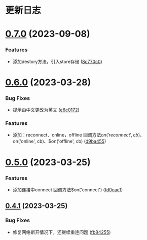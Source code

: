 # 更新日志

# [0.7.0](https://github.com/Hyhello/wsocket-client/compare/0.6.0...0.7.0) (2023-09-08)


### Features

* 添加destory方法，引入store存储 ([8c770c0](https://github.com/Hyhello/wsocket-client/commit/8c770c0ea54e8f614c02e7b5e2959622a9e88e38))

# [0.6.0](https://github.com/Hyhello/wsocket-client/compare/0.5.0...0.6.0) (2023-03-28)


### Bug Fixes

* 提示由中文更改为英文 ([e6c0172](https://github.com/Hyhello/wsocket-client/commit/e6c017229cb7702ffaec535150fec55faf7c5d0d))


### Features

* 添加：reconnect、online，offline 回调方法$on('reconnect', cb)、$on('online', cb)、$on('offline', cb) ([d9ba455](https://github.com/Hyhello/wsocket-client/commit/d9ba4557c502ccff2dde13a937729adf68b13a55))

# [0.5.0](https://github.com/Hyhello/wsocket-client/compare/0.4.1...0.5.0) (2023-03-25)


### Features

* 添加连接中connect 回调方法$on('connect') ([fd0cac1](https://github.com/Hyhello/wsocket-client/commit/fd0cac131ecac195c56287f08a98d02c8f768252))

## [0.4.1](https://github.com/Hyhello/wsocket-client/compare/0.1.0...0.4.1) (2023-03-25)


### Bug Fixes

* 修复网络断开情况下，还继续重连问题 ([fb84255](https://github.com/Hyhello/wsocket-client/commit/fb84255862ae05161d1f92e14a1eef7c857e72fb))